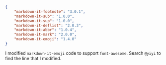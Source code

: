 ```json
{
    "markdown-it-footnote": "3.0.1",
    "markdown-it-sub": "1.0.0",
    "markdown-it-sup": "1.0.0",
    "markdown-it-deflist": "2.0.3",
    "markdown-it-abbr": "1.0.4",
    "markdown-it-mark": "2.0.0",
    "markdown-it-emoji": "1.4.0"
}
```

I modified `markdown-it-emoji` code to support `font-awesome`. Search `@yiyi` to find the line that I modified.   